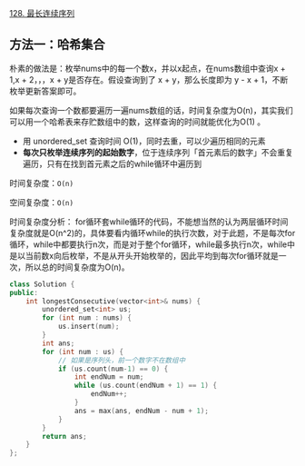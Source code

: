 [128. 最长连续序列](https://leetcode-cn.com/problems/longest-consecutive-sequence/)

## 方法一：哈希集合

朴素的做法是：枚举nums中的每一个数x，并以x起点，在nums数组中查询x + 1,x + 2，，，x + y是否存在。假设查询到了 x + y，那么长度即为 y - x + 1，不断枚举更新答案即可。

如果每次查询一个数都要遍历一遍nums数组的话，时间复杂度为O(n)，其实我们可以用一个哈希表来存贮数组中的数，这样查询的时间就能优化为O(1) 。

- 用 unordered_set 查询时间 O(1)，同时去重，可以少遍历相同的元素
- **每次只枚举连续序列的起始数字**，位于连续序列「首元素后的数字」不会重复遍历，只有在找到首元素之后的while循环中遍历到

时间复杂度：`O(n)`

空间复杂度：`O(n)`

时间复杂度分析： for循环套while循环的代码，不能想当然的认为两层循环时间复杂度就是O(n^2)的，具体要看内循环while的执行次数，对于此题，不是每次for循环，while中都要执行n次，而是对于整个for循环，while最多执行n次，while中是以当前数x向后枚举，不是从开头开始枚举的，因此平均到每次for循环就是一次，所以总的时间复杂度为O(n)。

```c++
class Solution {
public:
    int longestConsecutive(vector<int>& nums) {
        unordered_set<int> us;
        for (int num : nums) {
            us.insert(num);
        }
        int ans;
        for (int num : us) {
            // 如果是序列头，前一个数字不在数组中
            if (us.count(num-1) == 0) {
                int endNum = num;
                while (us.count(endNum + 1) == 1) {
                    endNum++;
                }
                ans = max(ans, endNum - num + 1);
            }
        }
        return ans;
    }
};
```

